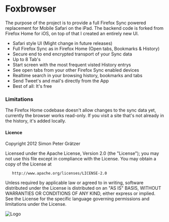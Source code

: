 # Foxbrowser

The purpose of the project is to provide a full Firefox Sync powered replacement for Mobile Safari on the iPad. 
The backend code is forked from Firefox Home for iOS, on top of that I created an entirely new UI.

- Safari style UI (Might change in future releases)
- Full Firefox Sync as in Firefox Home (Open tabs, Bookmarks & History)
- Secure end to end encrypted transport of your Sync data
- Up to 8 Tab's
- Start screen with the most frequent visted History entrys
- See open tabs from your other Firefox Sync enabled devices
- Realtime search in your browsing history, bookmarks and tabs
- Send Tweet's and mail's directly from the App
- Best of all: It's free

### Limitations
The Firefox Home codebase doesn't allow changes to the sync data yet, currently the browser works read-only.
If you visit a site that's not already in the history, it's added locally.

#### Licence
   Copyright 2012 Simon Peter Grätzer

   Licensed under the Apache License, Version 2.0 (the "License");
   you may not use this file except in compliance with the License.
   You may obtain a copy of the License at

       http://www.apache.org/licenses/LICENSE-2.0

   Unless required by applicable law or agreed to in writing, software
   distributed under the License is distributed on an "AS IS" BASIS,
   WITHOUT WARRANTIES OR CONDITIONS OF ANY KIND, either express or implied.
   See the License for the specific language governing permissions and
   limitations under the License.

![Logo](https://raw.github.com/graetzer/Foxbrowser/master/iTunesArtwork.png)